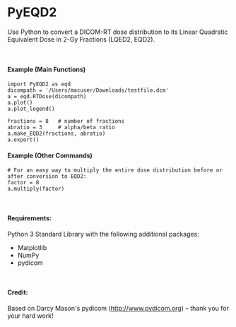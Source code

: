 


# PyEQD2
Use Python to convert a DICOM-RT dose distribution to its Linear Quadratic Equivalent Dose in 2-Gy Fractions (LQED2, EQD2).

<br />

#### Example (Main Functions)
```
import PyEQD2 as eqd
dicompath = '/Users/macuser/Downloads/testfile.dcm'
a = eqd.RTDose(dicompath)
a.plot()
a.plot_legend()

fractions = 8   # number of fractions
abratio = 3     # alpha/beta ratio
a.make_EQD2(fractions, abratio)
a.export()
```

#### Example (Other Commands)
```
# For an easy way to multiply the entire dose distribution before or after conversion to EQD2:
factor = 8
a.multiply(factor)
```
<br />

#### Requirements:
Python 3 Standard Library with the following additional packages:
* Matplotlib
* NumPy
* pydicom

<br />

#### Credit: 
Based on Darcy Mason's pydicom (http://www.pydicom.org) – thank you for your hard work!
